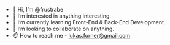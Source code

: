 - 👋 Hi, I’m @frustrabe
- 👀 I’m interested in anything interesting.
- 🌱 I’m currently learning Front-End & Back-End Development
- 💞️ I’m looking to collaborate on anything.
- 📫 How to reach me - lukas.forner@gmail.com

<!---
frustrabe/frustrabe is a ✨ special ✨ repository because its `README.md` (this file) appears on your GitHub profile.
You can click the Preview link to take a look at your changes.
--->

